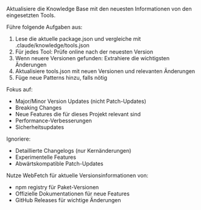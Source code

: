Aktualisiere die Knowledge Base mit den neuesten Informationen von den eingesetzten Tools.

Führe folgende Aufgaben aus:
1. Lese die aktuelle package.json und vergleiche mit .claude/knowledge/tools.json
2. Für jedes Tool: Prüfe online nach der neuesten Version
3. Wenn neuere Versionen gefunden: Extrahiere die wichtigsten Änderungen
4. Aktualisiere tools.json mit neuen Versionen und relevanten Änderungen
5. Füge neue Patterns hinzu, falls nötig

Fokus auf:
- Major/Minor Version Updates (nicht Patch-Updates)
- Breaking Changes
- Neue Features die für dieses Projekt relevant sind
- Performance-Verbesserungen
- Sicherheitsupdates

Ignoriere:
- Detaillierte Changelogs (nur Kernänderungen)
- Experimentelle Features
- Abwärtskompatible Patch-Updates

Nutze WebFetch für aktuelle Versionsinformationen von:
- npm registry für Paket-Versionen
- Offizielle Dokumentationen für neue Features
- GitHub Releases für wichtige Änderungen